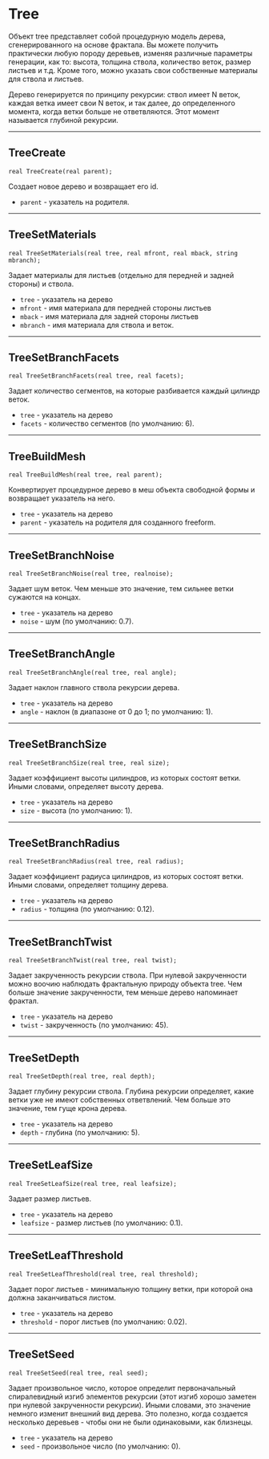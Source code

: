# Tree

Объект tree представляет собой процедурную модель дерева, сгенерированного на основе фрактала. Вы можете получить практически любую породу деревьев, изменяя различные параметры генерации, как то: высота, толщина ствола, количество веток, размер листьев и т.д. Кроме того, можно указать свои собственные материалы для ствола и листьев.

Дерево генерируется по принципу рекурсии: ствол имеет N веток, каждая ветка имеет свои N веток, и так далее, до определенного момента, когда ветки больше не ответвляются. Этот момент называется глубиной рекурсии.

---

## TreeCreate

`real TreeCreate(real parent);`

Создает новое дерево и возвращает его id.

- `parent` - указатель на родителя.

---

## TreeSetMaterials

`real TreeSetMaterials(real tree, real mfront, real mback, string mbranch);`

Задает материалы для листьев (отдельно для передней и задней стороны) и ствола.

- `tree` - указатель на дерево
- `mfront` - имя материала для передней стороны листьев
- `mback` - имя материала для задней стороны листьев
- `mbranch` - имя материала для ствола и веток.

---

## TreeSetBranchFacets

`real TreeSetBranchFacets(real tree, real facets);`

Задает количество сегментов, на которые разбивается каждый цилиндр веток.

- `tree` - указатель на дерево
- `facets` - количество сегментов (по умолчанию: 6).

---

## TreeBuildMesh

`real TreeBuildMesh(real tree, real parent);`

Конвертирует процедурное дерево в меш объекта свободной формы и возвращает указатель на него.

- `tree` - указатель на дерево
- `parent` - указатель на родителя для созданного freeform.

---

## TreeSetBranchNoise

`real TreeSetBranchNoise(real tree, realnoise);`

Задает шум веток. Чем меньше это значение, тем сильнее ветки сужаются на концах.

- `tree` - указатель на дерево
- `noise` - шум (по умолчанию: 0.7).

---

## TreeSetBranchAngle

`real TreeSetBranchAngle(real tree, real angle);`

Задает наклон главного ствола рекурсии дерева.

- `tree` - указатель на дерево
- `angle` - наклон (в диапазоне от 0 до 1; по умолчанию: 1).

---

## TreeSetBranchSize

`real TreeSetBranchSize(real tree, real size);`

Задает коэффициент высоты цилиндров, из которых состоят ветки. Иными словами, определяет высоту дерева.

- `tree` - указатель на дерево
- `size` - высота (по умолчанию: 1).

---

## TreeSetBranchRadius

`real TreeSetBranchRadius(real tree, real radius);`

Задает коэффициент радиуса цилиндров, из которых состоят ветки. Иными словами, определяет толщину дерева.

- `tree` - указатель на дерево
- `radius` - толщина (по умолчанию: 0.12).

---

## TreeSetBranchTwist

`real TreeSetBranchTwist(real tree, real twist);`

Задает закрученность рекурсии ствола. При нулевой закрученности можно воочию наблюдать фрактальную природу объекта tree. Чем больше значение закрученности, тем меньше дерево напоминает фрактал.

- `tree` - указатель на дерево
- `twist` - закрученность (по умолчанию: 45).

---

## TreeSetDepth

`real TreeSetDepth(real tree, real depth);`

Задает глубину рекурсии ствола. Глубина рекурсии определяет, какие ветки уже не имеют собственных ответвлений. Чем больше это значение, тем гуще крона дерева.

- `tree` - указатель на дерево
- `depth` - глубина (по умолчанию: 5).

---

## TreeSetLeafSize

`real TreeSetLeafSize(real tree, real leafsize);`

Задает размер листьев.

- `tree` - указатель на дерево
- `leafsize` - размер листьев (по умолчанию: 0.1).

---

## TreeSetLeafThreshold

`real TreeSetLeafThreshold(real tree, real threshold);`

Задает порог листьев - минимальную толщину ветки, при которой она должна заканчиваться листом.

- `tree` - указатель на дерево
- `threshold` - порог листьев (по умолчанию: 0.02).

---

## TreeSetSeed

`real TreeSetSeed(real tree, real seed);`

Задает произвольное число, которое определит первоначальный спиралевидный изгиб элементов рекурсии (этот изгиб хорошо заметен при нулевой закрученности рекурсии). Иными словами, это значение немного изменит внешний вид дерева. Это полезно, когда создается несколько деревьев - чтобы они не были одинаковыми, как близнецы.

- `tree` - указатель на дерево
- `seed` - произвольное число (по умолчанию: 0).
